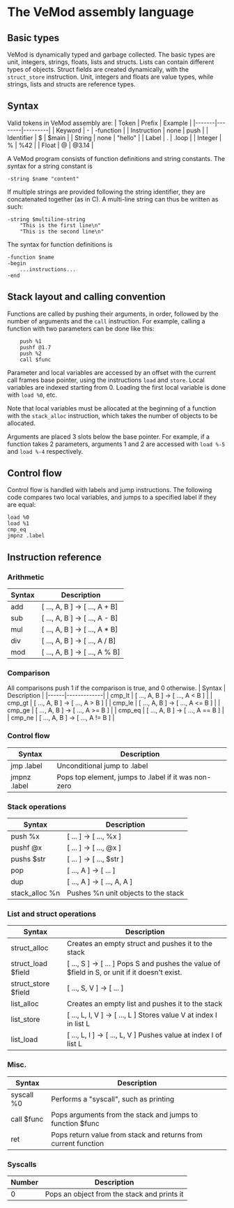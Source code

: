 # The VeMod assembly language

## Basic types
VeMod is dynamically typed and garbage collected.
The basic types are unit, integers, strings, floats, lists and structs.
Lists can contain different types of objects.
Struct fields are created dynamically, with the 
`struct_store` instruction. Unit, integers and floats are value types,
while strings, lists and structs are reference types.

## Syntax
Valid tokens in VeMod assembly are:
| Token | Prefix | Example |
|-------|--------|---------|
| Keyword     | -    | -function |
| Instruction | none | push      |
| Identifier  | $    | $main     |
| String      | none | "hello"   |
| Label       | .    | .loop     |
| Integer     | %    | %42       |
| Float       | @    | @3.14     |

A VeMod program consists of function definitions and string constants.
The syntax for a string constant is
```
-string $name "content"
```

If multiple strings are provided following the string identifier,
they are concatenated together (as in C). A multi-line string can thus 
be written as such:
```
-string $multiline-string
    "This is the first line\n"
    "This is the second line\n"
```

The syntax for function definitions is
```
-function $name
-begin
    ...instructions...
-end
```

## Stack layout and calling convention
Functions are called by pushing their arguments, in order, followed by the number
of arguments and the `call` instruction. For example, calling a function with
two parameters can be done like this:
```
    push %1
    pushf @1.7
    push %2
    call $func
```

Parameter and local variables are accessed by an offset with the
current call frames base pointer, using the instructions `load` and
`store`. Local variables are indexed starting from 0. Loading the 
first local variable is done with `load %0`, etc.

Note that local variables must be allocated at the beginning of a function
with the `stack_alloc` instruction, which takes the number of objects to be allocated.


Arguments are placed 3 slots below the base pointer. For example, if a function
takes 2 parameters, arguments 1 and 2 are accessed with `load %-5` and 
`load %-4` respectively.


## Control flow
Control flow is handled with labels and jump instructions.
The following code compares two local variables, and jumps
to a specified label if they are equal:
```
load %0
load %1
cmp_eq
jmpnz .label
````

## Instruction reference
### Arithmetic
| Syntax | Description |
|------|-------------|
| add | [ ..., A, B ] -> [ ..., A + B] |
| sub | [ ..., A, B ] -> [ ..., A - B] |
| mul | [ ..., A, B ] -> [ ..., A * B] |
| div | [ ..., A, B ] -> [ ..., A / B] |
| mod | [ ..., A, B ] -> [ ..., A % B] |

### Comparison
All comparisons push 1 if the comparison is true, and 0 otherwise.
| Syntax | Description |
|------|-------------|
| cmp_lt | [ ..., A, B ] -> [ ..., A < B ] |
| cmp_gt | [ ..., A, B ] -> [ ..., A > B ] |
| cmp_le | [ ..., A, B ] -> [ ..., A <= B ] |
| cmp_ge | [ ..., A, B ] -> [ ..., A >= B ] |
| cmp_eq | [ ..., A, B ] -> [ ..., A == B ] |
| cmp_ne | [ ..., A, B ] -> [ ..., A != B ] |

### Control flow
| Syntax | Description |
|------|-------------|
| jmp .label | Unconditional jump to .label |
| jmpnz .label | Pops top element, jumps to .label if it was non-zero |

### Stack operations
| Syntax | Description |
|------|-------------|
| push %x | [ ... ] -> [ ..., %x ] |
| pushf @x | [ ... ] -> [ ..., @x ] |
| pushs $str | [ ... ] -> [ ..., $str ] |
| pop | [ ..., A ] -> [ ... ] |
| dup | [ ..., A ] -> [ ..., A, A ] |
| stack_alloc %n | Pushes %n unit objects to the stack |

### List and struct operations
| Syntax | Description |
|--------|-------------|
| struct_alloc | Creates an empty struct and pushes it to the stack |
| struct_load $field | [ ..., S ] -> [ ... ] Pops S and pushes the value of $field in S, or unit if it doesn't exist. |
| struct_store $field | [ ..., S, V ] -> [ ... ] | Inserts/updates $field in struct S with value V. |
| list_alloc | Creates an empty list and pushes it to the stack |
| list_store | [ ..., L, I, V ] -> [ ..., L ] Stores value V at index I in list L |
| list_load | [ ..., L, I ] -> [ ..., L, V ] Pushes value at index I of list L |

### Misc.
| Syntax | Description |
|--------|-------------|
| syscall %0 | Performs a "syscall", such as printing |
| call $func | Pops arguments from the stack and jumps to function $func |
| ret | Pops return value from stack and returns from current function |

### Syscalls
| Number | Description |
|--------|-------------|
| 0 | Pops an object from the stack and prints it |
